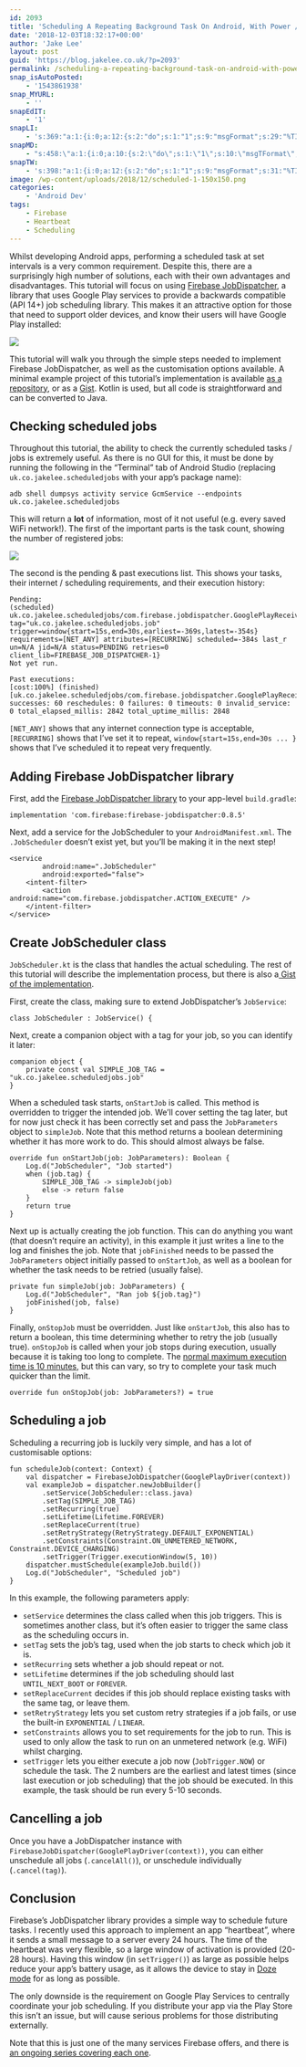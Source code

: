 ```yaml
---
id: 2093
title: 'Scheduling A Repeating Background Task On Android, With Power / Internet Requirements'
date: '2018-12-03T18:32:17+00:00'
author: 'Jake Lee'
layout: post
guid: 'https://blog.jakelee.co.uk/?p=2093'
permalink: /scheduling-a-repeating-background-task-on-android-with-power-internet-requirements/
snap_isAutoPosted:
    - '1543861938'
snap_MYURL:
    - ''
snapEdIT:
    - '1'
snapLI:
    - 's:369:"a:1:{i:0;a:12:{s:2:"do";s:1:"1";s:9:"msgFormat";s:29:"%TITLE% %HCATS% %HTAGS% %URL%";s:8:"postType";s:1:"A";s:9:"isAutoImg";s:1:"A";s:8:"imgToUse";s:0:"";s:9:"isAutoURL";s:1:"A";s:8:"urlToUse";s:0:"";s:4:"doLI";i:0;s:8:"isPosted";s:1:"1";s:4:"pgID";s:0:"";s:7:"postURL";s:50:"www.linkedin.com/updates?topic=6475426420729483264";s:5:"pDate";s:19:"2018-12-03 18:32:46";}}";'
snapMD:
    - "s:458:\"a:1:{i:0;a:10:{s:2:\"do\";s:1:\"1\";s:10:\"msgTFormat\";s:7:\"%TITLE%\";s:9:\"msgFormat\";s:66:\"%ANNOUNCE%\r\n<br><br>\r\nFull post by %AUTHORNAME% available at %URL%\";s:9:\"isAutoURL\";s:1:\"A\";s:8:\"urlToUse\";s:0:\"\";s:4:\"doMD\";i:0;s:8:\"isPosted\";s:1:\"1\";s:4:\"pgID\";s:12:\"b925b25ecb4d\";s:7:\"postURL\";s:125:\"https://medium.com/@JakeSteam/scheduling-a-repeating-background-task-on-android-with-power-internet-requirements-b925b25ecb4d\";s:5:\"pDate\";s:19:\"2018-12-03 18:32:49\";}}\";"
snapTW:
    - 's:398:"a:1:{i:0;a:12:{s:2:"do";s:1:"1";s:9:"msgFormat";s:31:"%TITLE% (%HCATS% %HTAGS%) %URL%";s:8:"attchImg";s:1:"0";s:9:"isAutoImg";s:1:"A";s:8:"imgToUse";s:0:"";s:9:"isAutoURL";s:1:"A";s:8:"urlToUse";s:0:"";s:4:"doTW";i:0;s:8:"isPosted";s:1:"1";s:4:"pgID";s:19:"1069660726745276416";s:7:"postURL";s:57:"https://twitter.com/JakeLeeLtd/status/1069660726745276416";s:5:"pDate";s:19:"2018-12-03 18:32:45";}}";'
image: /wp-content/uploads/2018/12/scheduled-1-150x150.png
categories:
    - 'Android Dev'
tags:
    - Firebase
    - Heartbeat
    - Scheduling
---
```


Whilst developing Android apps, performing a scheduled task at set intervals is a very common requirement. Despite this, there are a surprisingly high number of solutions, each with their own advantages and disadvantages. This tutorial will focus on using [Firebase JobDispatcher](https://github.com/firebase/firebase-jobdispatcher-android), a library that uses Google Play services to provide a backwards compatible (API 14+) job scheduling library. This makes it an attractive option for those that need to support older devices, and know their users will have Google Play installed:

[![](https://i0.wp.com/blog.jakelee.co.uk/wp-content/uploads/2018/12/comparison.png?resize=700%2C129&ssl=1)](https://i0.wp.com/blog.jakelee.co.uk/wp-content/uploads/2018/12/comparison.png?ssl=1)

This tutorial will walk you through the simple steps needed to implement Firebase JobDispatcher, as well as the customisation options available. A minimal example project of this tutorial’s implementation is available [as a repository](https://github.com/JakeSteam/ScheduledJobs), or as a [Gist](https://gist.github.com/JakeSteam/4d87c6472914c714214d9511db340b09). Kotlin is used, but all code is straightforward and can be converted to Java.

## Checking scheduled jobs

Throughout this tutorial, the ability to check the currently scheduled tasks / jobs is extremely useful. As there is no GUI for this, it must be done by running the following in the “Terminal” tab of Android Studio (replacing `uk.co.jakelee.scheduledjobs` with your app’s package name):

```
adb shell dumpsys activity service GcmService --endpoints uk.co.jakelee.scheduledjobs
```

This will return a **lot** of information, most of it not useful (e.g. every saved WiFi network!). The first of the important parts is the task count, showing the number of registered jobs:

[![](https://i2.wp.com/blog.jakelee.co.uk/wp-content/uploads/2018/12/scheduledtasks.png?resize=243%2C300&ssl=1)](https://i2.wp.com/blog.jakelee.co.uk/wp-content/uploads/2018/12/scheduledtasks.png?ssl=1)

The second is the pending &amp; past executions list. This shows your tasks, their internet / scheduling requirements, and their execution history:

```
Pending:
(scheduled) uk.co.jakelee.scheduledjobs/com.firebase.jobdispatcher.GooglePlayReceiver{u=0 tag="uk.co.jakelee.scheduledjobs.job" trigger=window{start=15s,end=30s,earliest=-369s,latest=-354s} requirements=[NET_ANY] attributes=[RECURRING] scheduled=-384s last_r
un=N/A jid=N/A status=PENDING retries=0 client_lib=FIREBASE_JOB_DISPATCHER-1}
Not yet run.

Past executions:
[cost:100%] (finished) [uk.co.jakelee.scheduledjobs/com.firebase.jobdispatcher.GooglePlayReceiver:uk.co.jakelee.scheduledjobs.job,u0]
successes: 60 reschedules: 0 failures: 0 timeouts: 0 invalid_service: 0 total_elapsed_millis: 2842 total_uptime_millis: 2848
```

`[NET_ANY]` shows that any internet connection type is acceptable, `[RECURRING]` shows that I’ve set it to repeat, `window{start=15s,end=30s ... }` shows that I’ve scheduled it to repeat very frequently.

## Adding Firebase JobDispatcher library

First, add the [Firebase JobDispatcher library](https://github.com/firebase/firebase-jobdispatcher-android) to your app-level `build.gradle`:

```
implementation 'com.firebase:firebase-jobdispatcher:0.8.5'
```

Next, add a service for the JobScheduler to your `AndroidManifest.xml`. The `.JobScheduler` doesn’t exist yet, but you’ll be making it in the next step!

```
<service
        android:name=".JobScheduler"
        android:exported="false">
    <intent-filter>
        <action android:name="com.firebase.jobdispatcher.ACTION_EXECUTE" />
    </intent-filter>
</service>
```

## Create JobScheduler class

`JobScheduler.kt` is the class that handles the actual scheduling. The rest of this tutorial will describe the implementation process, but there is also a[ Gist of the implementation](https://gist.github.com/JakeSteam/4d87c6472914c714214d9511db340b09#file-jobscheduler-kt).

First, create the class, making sure to extend JobDispatcher’s `JobService`:

```
class JobScheduler : JobService() {
```

Next, create a companion object with a tag for your job, so you can identify it later:

```
companion object {
    private const val SIMPLE_JOB_TAG = "uk.co.jakelee.scheduledjobs.job"
}
```

When a scheduled task starts, `onStartJob` is called. This method is overridden to trigger the intended job. We’ll cover setting the tag later, but for now just check it has been correctly set and pass the `JobParameters` object to `simpleJob`. Note that this method returns a boolean determining whether it has more work to do. This should almost always be false.

```
override fun onStartJob(job: JobParameters): Boolean {
    Log.d("JobScheduler", "Job started")
    when (job.tag) {
        SIMPLE_JOB_TAG -> simpleJob(job)
        else -> return false
    }
    return true
}
```

Next up is actually creating the job function. This can do anything you want (that doesn’t require an activity), in this example it just writes a line to the log and finishes the job. Note that `jobFinished` needs to be passed the `JobParameters` object initially passed to `onStartJob`, as well as a boolean for whether the task needs to be retried (usually false).

```
private fun simpleJob(job: JobParameters) {
    Log.d("JobScheduler", "Ran job ${job.tag}")
    jobFinished(job, false)
}
```

Finally, `onStopJob` must be overridden. Just like `onStartJob`, this also has to return a boolean, this time determining whether to retry the job (usually true). `onStopJob` is called when your job stops during execution, usually because it is taking too long to complete. The [normal maximum execution time is 10 minutes](https://stackoverflow.com/a/48630779/608312), but this can vary, so try to complete your task much quicker than the limit.

```
override fun onStopJob(job: JobParameters?) = true
```

## Scheduling a job

Scheduling a recurring job is luckily very simple, and has a lot of customisable options:

```
fun scheduleJob(context: Context) {
    val dispatcher = FirebaseJobDispatcher(GooglePlayDriver(context))
    val exampleJob = dispatcher.newJobBuilder()
        .setService(JobScheduler::class.java)
        .setTag(SIMPLE_JOB_TAG)
        .setRecurring(true)
        .setLifetime(Lifetime.FOREVER)
        .setReplaceCurrent(true)
        .setRetryStrategy(RetryStrategy.DEFAULT_EXPONENTIAL)
        .setConstraints(Constraint.ON_UNMETERED_NETWORK, Constraint.DEVICE_CHARGING)
        .setTrigger(Trigger.executionWindow(5, 10))
    dispatcher.mustSchedule(exampleJob.build())
    Log.d("JobScheduler", "Scheduled job")
}
```

In this example, the following parameters apply:

- `setService` determines the class called when this job triggers. This is sometimes another class, but it’s often easier to trigger the same class as the scheduling occurs in.
- `setTag` sets the job’s tag, used when the job starts to check which job it is.
- `setRecurring` sets whether a job should repeat or not.
- `setLifetime` determines if the job scheduling should last `UNTIL_NEXT_BOOT` or `FOREVER`.
- `setReplaceCurrent` decides if this job should replace existing tasks with the same tag, or leave them.
- `setRetryStrategy` lets you set custom retry strategies if a job fails, or use the built-in `EXPONENTIAL` / `LINEAR`.
- `setConstraints` allows you to set requirements for the job to run. This is used to only allow the task to run on an unmetered network (e.g. WiFi) whilst charging.
- `setTrigger` lets you either execute a job now (`JobTrigger.NOW`) or schedule the task. The 2 numbers are the earliest and latest times (since last execution or job scheduling) that the job should be executed. In this example, the task should be run every 5-10 seconds.

## Cancelling a job

Once you have a JobDispatcher instance with `FirebaseJobDispatcher(GooglePlayDriver(context))`, you can either unschedule all jobs (`.cancelAll()`), or unschedule individually (`.cancel(tag)`).

## Conclusion

Firebase’s JobDispatcher library provides a simple way to schedule future tasks. I recently used this approach to implement an app “heartbeat”, where it sends a small message to a server every 24 hours. The time of the heartbeat was very flexible, so a large window of activation is provided (20-28 hours). Having this window (in `setTrigger()`) as large as possible helps reduce your app’s battery usage, as it allows the device to stay in [Doze mode](https://developer.android.com/training/monitoring-device-state/doze-standby) for as long as possible.

The only downside is the requirement on Google Play Services to centrally coordinate your job scheduling. If you distribute your app via the Play Store this isn’t an issue, but will cause serious problems for those distributing externally.

Note that this is just one of the many services Firebase offers, and there is [an ongoing series covering each one](https://blog.jakelee.co.uk/firebase/).